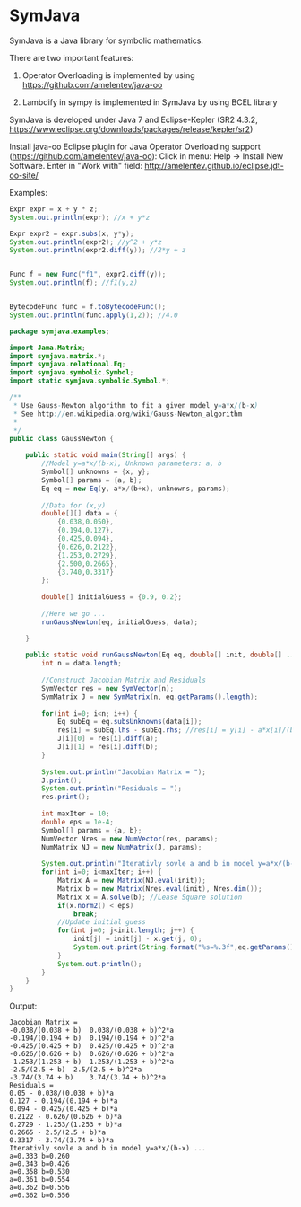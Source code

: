 # SymJava
SymJava is a Java library for symbolic mathematics.

There are two important features:

1. Operator Overloading is implemented by using https://github.com/amelentev/java-oo

2. Lambdify in sympy is implemented in SymJava by using BCEL library

SymJava is developed under Java 7 and Eclipse-Kepler (SR2 4.3.2, https://www.eclipse.org/downloads/packages/release/kepler/sr2)

Install java-oo Eclipse plugin for Java Operator Overloading support (https://github.com/amelentev/java-oo):
Click in menu: Help -> Install New Software. Enter in "Work with" field: 
http://amelentev.github.io/eclipse.jdt-oo-site/

Examples:

```Java
Expr expr = x + y * z;
System.out.println(expr); //x + y*z

Expr expr2 = expr.subs(x, y*y);
System.out.println(expr2); //y^2 + y*z
System.out.println(expr2.diff(y)); //2*y + z


Func f = new Func("f1", expr2.diff(y));
System.out.println(f); //f1(y,z)


BytecodeFunc func = f.toBytecodeFunc();
System.out.println(func.apply(1,2)); //4.0
```

```Java
package symjava.examples;

import Jama.Matrix;
import symjava.matrix.*;
import symjava.relational.Eq;
import symjava.symbolic.Symbol;
import static symjava.symbolic.Symbol.*;

/**
 * Use Gauss-Newton algorithm to fit a given model y=a*x/(b-x)
 * See http://en.wikipedia.org/wiki/Gauss-Newton_algorithm
 *
 */
public class GaussNewton {

	public static void main(String[] args) {
		//Model y=a*x/(b-x), Unknown parameters: a, b
		Symbol[] unknowns = {x, y};
		Symbol[] params = {a, b};
		Eq eq = new Eq(y, a*x/(b+x), unknowns, params); 
		
		//Data for (x,y)
		double[][] data = {
			{0.038,0.050},
			{0.194,0.127},
			{0.425,0.094},
			{0.626,0.2122},
			{1.253,0.2729},
			{2.500,0.2665},
			{3.740,0.3317}
		};
		
		double[] initialGuess = {0.9, 0.2};
		
		//Here we go ...
		runGaussNewton(eq, initialGuess, data);

	}
	
	public static void runGaussNewton(Eq eq, double[] init, double[] ...data) {
		int n = data.length;
		
		//Construct Jacobian Matrix and Residuals
		SymVector res = new SymVector(n);
		SymMatrix J = new SymMatrix(n, eq.getParams().length);
		
		for(int i=0; i<n; i++) {
			Eq subEq = eq.subsUnknowns(data[i]);
			res[i] = subEq.lhs - subEq.rhs; //res[i] = y[i] - a*x[i]/(b + x[i]); 
			J[i][0] = res[i].diff(a);
			J[i][1] = res[i].diff(b);
		}
		
		System.out.println("Jacobian Matrix = ");
		J.print();
		System.out.println("Residuals = ");
		res.print();
		
		int maxIter = 10;
		double eps = 1e-4;
		Symbol[] params = {a, b};
		NumVector Nres = new NumVector(res, params);
		NumMatrix NJ = new NumMatrix(J, params);
		
		System.out.println("Iterativly sovle a and b in model y=a*x/(b-x) ... ");
		for(int i=0; i<maxIter; i++) {
			Matrix A = new Matrix(NJ.eval(init));
			Matrix b = new Matrix(Nres.eval(init), Nres.dim());
			Matrix x = A.solve(b); //Lease Square solution
			if(x.norm2() < eps) 
				break;
			//Update initial guess
			for(int j=0; j<init.length; j++) {
				init[j] = init[j] - x.get(j, 0);
				System.out.print(String.format("%s=%.3f",eq.getParams()[j], init[j])+" ");
			}
			System.out.println();
		}		
	}
}
```
Output:
```
Jacobian Matrix = 
-0.038/(0.038 + b)	0.038/(0.038 + b)^2*a	
-0.194/(0.194 + b)	0.194/(0.194 + b)^2*a	
-0.425/(0.425 + b)	0.425/(0.425 + b)^2*a	
-0.626/(0.626 + b)	0.626/(0.626 + b)^2*a	
-1.253/(1.253 + b)	1.253/(1.253 + b)^2*a	
-2.5/(2.5 + b)	2.5/(2.5 + b)^2*a	
-3.74/(3.74 + b)	3.74/(3.74 + b)^2*a	
Residuals = 
0.05 - 0.038/(0.038 + b)*a
0.127 - 0.194/(0.194 + b)*a
0.094 - 0.425/(0.425 + b)*a
0.2122 - 0.626/(0.626 + b)*a
0.2729 - 1.253/(1.253 + b)*a
0.2665 - 2.5/(2.5 + b)*a
0.3317 - 3.74/(3.74 + b)*a
Iterativly sovle a and b in model y=a*x/(b-x) ... 
a=0.333 b=0.260 
a=0.343 b=0.426 
a=0.358 b=0.530 
a=0.361 b=0.554 
a=0.362 b=0.556 
a=0.362 b=0.556 
```

